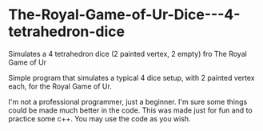 # The-Royal-Game-of-Ur-Dice---4-tetrahedron-dice
Simulates a 4 tetrahedron dice (2 painted vertex, 2 empty) fro The Royal Game of Ur

Simple program that simulates a typical 4 dice setup, with 2 painted vertex each, for the Royal Game of Ur.

I'm not a professional programmer, just a beginner. I'm sure some things could be made much better in the code.
This was made just for fun and to practice some c++. You may use the code as you wish.
